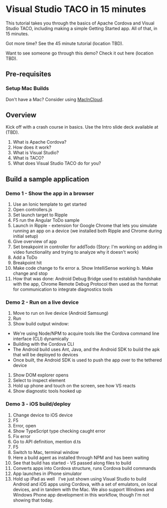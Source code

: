 # Visual Studio TACO in 15 minutes
This tutorial takes you through the basics of Apache Cordova and Visual Studio TACO, including making a simple Getting Started app. All of that, in 15 minutes.

Got more time? See the 45 minute tutorial (location TBD).

Want to see someone go through this demo? Check it out here (location TBD). 

## Pre-requisites
### Setup Mac Builds
Don't have a Mac? Consider using [MacInCloud](http://www.macincloud.com).

## Overview
Kick off with a crash course in basics. Use the Intro slide deck available at (TBD).
1. What is Apache Cordova?
1. How does it work?
1. What is Visual Studio?
1. What is TACO?
1. What does Visual Studio TACO do for you?

## Build a sample application
### Demo 1 - Show the app in a browser
1. Use an Ionic template to get started
1. Open controllers.js
2. Set launch target to Ripple
3. F5 run the Angular ToDo sample
4. Launch in Ripple - extension for Google Chrome that lets you simulate running an app on a device (we installed both Ripple and Chrome during initial setup)
5. Give overview of app
6. Set breakpoint in controller for addTodo (Story: I'm working on adding in video functionality and trying to analyze why it doesn't work)
7. Add a ToDo
8. Breakpoint hit
9. Make code change to fix error
    a. Show IntelliSense working
    b. Make change and stop
10. How that was done: Android Debug Bridge used to establish handshake with the app, Chrome Remote Debug Protocol then used as the format for communication to integrate diagnostics tools
	 
### Demo 2 - Run on a live device
1. Move to run on live device (Android Samsung)
1. Run
1. Show build output window:
  * We're using Node/NPM to acquire tools like the Cordova command line interface (CLI) dynamically
  * Building with the Cordova CLI
  * The Android build uses Ant, Java, and the Android SDK to build the apk that will be deployed to devices
  * Once built, the Android SDK is used to push the app over to the tethered device
1. Show DOM explorer opens
1. Select to inspect element
1. Hold up phone and touch on the screen, see how VS reacts
1. Show diagnostic tools hooked up
 
### Demo 3 - iOS build/deploy
1. Change device to iOS device
1. F5
1. Error, open
1. Show TypeScript type checking caught error
1. Fix error
1. Go to API definition, mention d.ts
1. F5
1. Switch to Mac, terminal window
1. Here a build agent as installed through NPM and has been waiting
1. See that build has started - VS passed along files to build
1. Converts apps into Cordova structure, runs Cordova build commands
1. App launches in iPhone simulator
1. Hold up iPad as well
 
I've just shown using Visual Studio to build Android and iOS apps using Cordova, with a set of emulators, on local devices, and in tandem with the Mac. We also support Windows and Windows Phone app development in this workflow, though I'm not showing that today.
